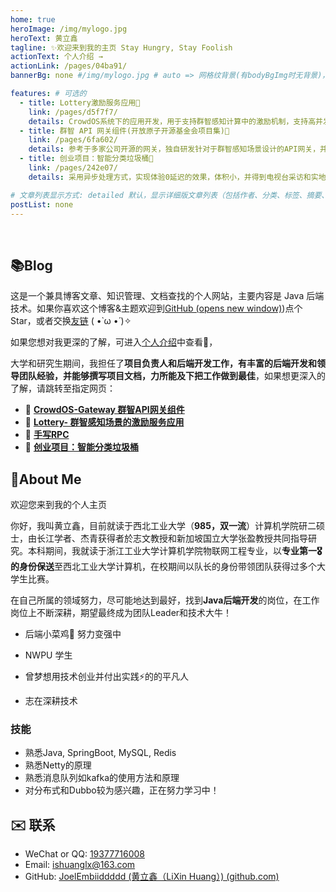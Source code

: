 ```yaml
---
home: true
heroImage: /img/mylogo.jpg
heroText: 黄立鑫
tagline: ✨欢迎来到我的主页 Stay Hungry, Stay Foolish
actionText: 个人介绍 →
actionLink: /pages/04ba91/
bannerBg: none #/img/mylogo.jpg # auto => 网格纹背景(有bodyBgImg时无背景)，默认 | none => 无 | '大图地址' | background: 自定义背景样式       提示：如发现文本颜色不适应你的背景时可以到palette.styl修改$bannerTextColor变量

features: # 可选的
  - title: Lottery激励服务应用🔎
    link: /pages/d5f7f7/
    details: CrowdOS系统下的应用开发，用于支持群智感知计算中的激励机制，支持高并发和分布式
  - title: 群智 API 网关组件(开放原子开源基金会项目集)💖
    link: /pages/6fa602/
    details: 参考于多家公司开源的网关，独自研发针对于群智感知场景设计的API网关，并作为CrowdOS的高并发流入输入出口，并实现了高可用，高扩展。
  - title: 创业项目：智能分类垃圾桶🔨
    link: /pages/242e07/
    details: 采用异步处理方式，实现体验0延迟的效果，体积小，并得到电视台采访和实地验证

# 文章列表显示方式: detailed 默认，显示详细版文章列表（包括作者、分类、标签、摘要、分页等）| simple => 显示简约版文章列表（仅标题和日期）| none 不显示文章列表
postList: none
---
```

<!-- <p align="center">
  <a class="become-sponsor" href="/pages/1b12ed/">支持这个项目</a>
</p>

<style>
.become-sponsor {
  padding: 8px 20px;
  display: inline-block;
  color: #11a8cd;
  border-radius: 30px;
  box-sizing: border-box;
  border: 1px solid #11a8cd;
}
</style> -->

<!-- <br/>
<p align="center">
  <a href="https://www.npmjs.com/package/vuepress-theme-vdoing" target="_blank"><img src="https://img.shields.io/npm/v/vuepress-theme-vdoing" alt="npm" class="no-zoom"></a>
  <a href="https://www.npmjs.com/package/vuepress-theme-vdoing" target="_blank"><img src="https://img.shields.io/npm/dt/vuepress-theme-vdoing" alt="npm" class="no-zoom"></a>
  <a href="https://github.com/xugaoyi/vuepress-theme-vdoing" target="_blank"><img src='https://img.shields.io/github/stars/xugaoyi/vuepress-theme-vdoing' alt='GitHub stars' class="no-zoom"></a>
  <a href="https://github.com/xugaoyi/vuepress-theme-vdoing" target="_blank"><img src='https://img.shields.io/github/forks/xugaoyi/vuepress-theme-vdoing' alt='GitHub forks' class="no-zoom"></a>
</p>

<br/>
<p align="center" style="color: #999;">
  赞助商 (进入注册为主题作者充电)
</p>
<p align="center">
  <a href="http://apifox.cn/a103xugaoyi" target="_blank"><img src="https://cdn.staticaly.com/gh/xugaoyi/blog-gitalk-comment@master/img/441669861566_.2bedplbm21hc.jpg" alt="npm" class="no-zoom" style="width: 300px;border-radius: 2px;"></a>
</p> -->
<!-- ## 🎖特别用户
::: cardList 3

```yaml
# - name: OpenHarmony
#   desc: 开放原子开源基金会
#   link: https://docs.openharmony.cn/pages/000000/
#   bgColor: '#f1f1f1'
#   textColor: '#2A3344'
- name: MyBatis-Plus官网
  desc: 🚀为简化开发而生
  link: https://baomidou.com/
  bgColor: '#f1f1f1'
  textColor: '#2A3344'
- name: Deepin 社区
  desc: Deepin 应用开发技术分享、DTK开发经验等
  link: https://docs.deepin.org
  bgColor: '#f1f1f1'
  textColor: '#2A3344'
- name: VForm官网
  desc: 低代码表单优选方案，拖拽式设计，一键生成源码
  link: http://www.vform666.com
  bgColor: '#f1f1f1'
  textColor: '#2A3344'

```
::: -->

<br/>

## 📚Blog

这是一个兼具博客文章、知识管理、文档查找的个人网站，主要内容是 Java 后端技术。如果你喜欢这个博客&主题欢迎到[GitHub (opens new window)](https://github.com/JoelEmbiiddddd))点个Star，或者交换[友链](https://huanglixin.netlify.app/) ( •̀ ω •́ )✧



如果您想对我更深的了解，可进入[个人介绍](pages/04ba91/)中查看👀，

大学和研究生期间，我担任了**项目负责人和后端开发工作，有丰富的后端开发和领导团队经验，并能够撰写项目文档，力所能及下把工作做到最佳**，如果想更深入的了解，请跳转至指定网页：

- 🌅   [**CrowdOS-Gateway 群智API网关组件**](pages/6fa602/)
- 🔨   [**Lottery- 群智感知场景的激励服务应用**](pages/d5f7f7/)
- 🍖   [**手写RPC**](pages/8d4c04/)
- 📙    [**创业项目：智能分类垃圾桶**](pages/242e07/)



## 🎉About Me


欢迎您来到我的个人主页

你好，我叫黄立鑫，目前就读于西北工业大学（**985，双一流**）计算机学院研二硕士，由长江学者、杰青获得者於志文教授和新加坡国立大学张盈教授共同指导研究。本科期间，我就读于浙江工业大学计算机学院物联网工程专业，以**专业第一🎖的身份保送**至西北工业大学计算机，在校期间以队长的身份带领团队获得过多个大学生比赛。



在自己所属的领域努力，尽可能地达到最好，找到**Java后端开发**的岗位，在工作岗位上不断深耕，期望最终成为团队Leader和技术大牛！

- 后端小菜鸡🐤 努力变强中

- NWPU 学生

- 曾梦想用技术创业并付出实践⚡️的的平凡人

- 志在深耕技术

  

### 技能

- 熟悉Java, SpringBoot, MySQL, Redis
- 熟悉Netty的原理
- 熟悉消息队列如kafka的使用方法和原理
- 对分布式和Dubbo较为感兴趣，正在努力学习中！



## ✉️ 联系

- WeChat or QQ: [19377716008](tencent://message/?uin=undefined&Site=&Menu=yes)
- Email: [ishuanglx@163.com](mailto:ishuanglx@163.com)
- GitHub: [JoelEmbiiddddd (黄立鑫（LiXin Huang）) (github.com)](https://github.com/JoelEmbiiddddd)



<br/>

<!-- ## ⚡️未来...

::: tip
期待 [VuePress v2.0](https://github.com/vuepress/vuepress-next) 以及 [VitePress](https://github.com/vuejs/vitepress) 的正式发布...

届时，VuePress 1.x 编译慢的缺点将得到极大的改善。我将会视情况把主题升级至 VuePress v2.0 或 VitePress。还希望大家多多 [:sparkling_heart:支持](/pages/1b12ed/) 哟，持续关注吧~
::: -->

<br/>

<!-- ## 💎 公众号
`有趣研究社`是本人对各种有趣的、好玩的、沙雕的创意和想法以在线小网站或者文章的形式表达出来，比如：
- [小霸王游戏机](https://game.xugaoyi.com)
- [爱国头像生成器](https://avatar.xugaoyi.com/)
- [到账语音生成器](https://zfb.xugaoyi.com/)

还有更多好玩的等你去探索吧~

::: center
<img src="https://fastly.jsdelivr.net/gh/xugaoyi/image_store@master/blog/qrcode.zdqv9mlfc0g.jpg"  style="width:190px;" />
:::

<br/> -->
<!-- 
## ⚡ 反馈与交流

在使用过程中有任何问题和想法，请给我提 [Issue](https://github.com/xugaoyi/vuepress-theme-vdoing/issues)。
你也可以在Issue查看别人提的问题和给出解决方案。

或者加入我们的交流群：

<table>
  <tbody>
    <tr>
      <td align="center" valign="middle">
        <img src="https://cdn.staticaly.com/gh/xugaoyi/blog-gitalk-comment@master/img/0.4pp7r95mdai0.jpeg" class="no-zoom" style="width:120px;margin: 10px;">
        <p>vdoing微信群(添加我微信备注"进群")</p>
      </td>
      <td align="center" valign="middle">
        <img :src="$withBase('/img/qrcode/qqq.webp')" alt="群号: 694387113" class="no-zoom" style="width:120px;margin: 10px;">
        <p>vdoing QQ群: 694387113</p>
      </td>
    </tr>
  </tbody>
</table> -->


<!-- AD -->
<!-- <div class="wwads-cn wwads-horizontal page-wwads" data-id="136"></div>
<style>
  .page-wwads{
    width:100%!important;
    min-height: 0;
    margin: 0;
  }
  .page-wwads .wwads-img img{
    width:80px!important;
  }
  .page-wwads .wwads-poweredby{
    width: 40px;
    position: absolute;
    right: 25px;
    bottom: 3px;
  }
  .wwads-content .wwads-text, .page-wwads .wwads-text{
    height: 100%;
    padding-top: 5px;
    display: block;
  }
</style> -->
